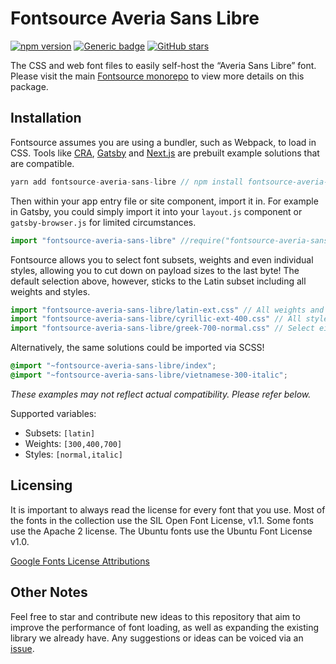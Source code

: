 # Fontsource Averia Sans Libre

[![npm version](https://badge.fury.io/js/fontsource-averia-sans-libre.svg)](https://github.com/DecliningLotus/fontsource) [![Generic badge](https://img.shields.io/badge/fontsource-passing-brightgreen)](https://github.com/DecliningLotus/fontsource) [![GitHub stars](https://img.shields.io/github/stars/DecliningLotus/fontsource.svg?style=social&label=Star&maxAge=2592000)](https://GitHub.com/DecliningLotus/fontsource/stargazers/)

The CSS and web font files to easily self-host the “Averia Sans Libre” font. Please visit the main [Fontsource monorepo](https://github.com/DecliningLotus/fontsource) to view more details on this package.

## Installation

Fontsource assumes you are using a bundler, such as Webpack, to load in CSS. Tools like [CRA](https://create-react-app.dev/), [Gatsby](https://www.gatsbyjs.org/) and [Next.js](https://nextjs.org/) are prebuilt example solutions that are compatible.

```javascript
yarn add fontsource-averia-sans-libre // npm install fontsource-averia-sans-libre
```

Then within your app entry file or site component, import it in. For example in Gatsby, you could simply import it into your `layout.js` component or `gatsby-browser.js` for limited circumstances.

```javascript
import "fontsource-averia-sans-libre" //require("fontsource-averia-sans-libre")
```

Fontsource allows you to select font subsets, weights and even individual styles, allowing you to cut down on payload sizes to the last byte! The default selection above, however, sticks to the Latin subset including all weights and styles.

```javascript
import "fontsource-averia-sans-libre/latin-ext.css" // All weights and styles included.
import "fontsource-averia-sans-libre/cyrillic-ext-400.css" // All styles included.
import "fontsource-averia-sans-libre/greek-700-normal.css" // Select either normal or italic.
```

Alternatively, the same solutions could be imported via SCSS!

```scss
@import "~fontsource-averia-sans-libre/index";
@import "~fontsource-averia-sans-libre/vietnamese-300-italic";
```

_These examples may not reflect actual compatibility. Please refer below._

Supported variables:

- Subsets: `[latin]`
- Weights: `[300,400,700]`
- Styles: `[normal,italic]`

## Licensing

It is important to always read the license for every font that you use.
Most of the fonts in the collection use the SIL Open Font License, v1.1. Some fonts use the Apache 2 license. The Ubuntu fonts use the Ubuntu Font License v1.0.

[Google Fonts License Attributions](https://fonts.google.com/attribution)

## Other Notes

Feel free to star and contribute new ideas to this repository that aim to improve the performance of font loading, as well as expanding the existing library we already have. Any suggestions or ideas can be voiced via an [issue](https://github.com/DecliningLotus/fontsource/issues).
